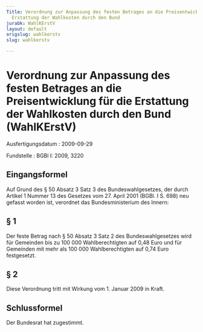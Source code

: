 ```yaml
---
Title: Verordnung zur Anpassung des festen Betrages an die Preisentwicklung für die
  Erstattung der Wahlkosten durch den Bund
jurabk: WahlKErstV
layout: default
origslug: wahlkerstv
slug: wahlkerstv

---
```


# Verordnung zur Anpassung des festen Betrages an die Preisentwicklung für die Erstattung der Wahlkosten durch den Bund (WahlKErstV)

Ausfertigungsdatum
:   2009-09-29

Fundstelle
:   BGBl I: 2009, 3220

## Eingangsformel

Auf Grund des § 50 Absatz 3 Satz 3 des Bundeswahlgesetzes, der durch
Artikel 1 Nummer 13 des Gesetzes vom 27. April 2001 (BGBl. I S. 698)
neu gefasst worden ist, verordnet das Bundesministerium des Innern:

## § 1

Der feste Betrag nach § 50 Absatz 3 Satz 2 des Bundeswahlgesetzes wird
für Gemeinden bis zu 100 000 Wahlberechtigten auf 0,48 Euro und für
Gemeinden mit mehr als 100 000 Wahlberechtigten auf 0,74 Euro
festgesetzt.

## § 2

Diese Verordnung tritt mit Wirkung vom 1. Januar 2009 in Kraft.

## Schlussformel

Der Bundesrat hat zugestimmt.

